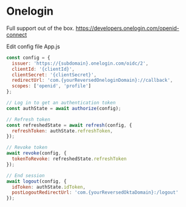 # Onelogin

Full support out of the box.
https://developers.onelogin.com/openid-connect

Edit config file App.js 


```js
const config = {
  issuer: 'https://{subdomain}.onelogin.com/oidc/2',
  clientId: '{clientId}',
  clientSecret: '{clientSecret}',
  redirectUrl: 'com.{yourReversedOneloginDomain}://callback',
  scopes: ['openid', 'profile']
};

// Log in to get an authentication token
const authState = await authorize(config);

// Refresh token
const refreshedState = await refresh(config, {
  refreshToken: authState.refreshToken,
});

// Revoke token
await revoke(config, {
  tokenToRevoke: refreshedState.refreshToken
});

// End session
await logout(config, {
  idToken: authState.idToken,
  postLogoutRedirectUrl: 'com.{yourReversedOktaDomain}:/logout'
});
```
